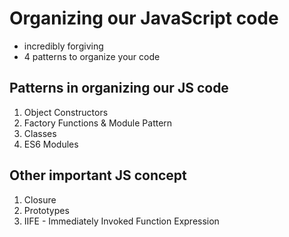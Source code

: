 # Organizing our JavaScript code

- incredibly forgiving
- 4 patterns to organize your code

## Patterns in organizing our JS code

1. Object Constructors
2. Factory Functions & Module Pattern
3. Classes
4. ES6 Modules

## Other important JS concept

1. Closure
2. Prototypes
3. IIFE - Immediately Invoked Function Expression